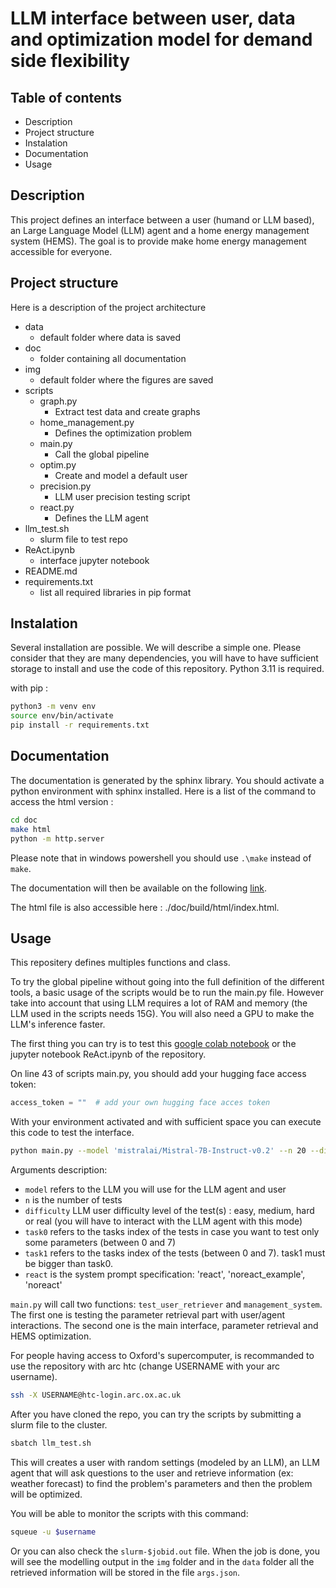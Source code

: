 # LLM interface between user, data and optimization model for demand side flexibility

## Table of contents
* Description
* Project structure
* Instalation
* Documentation
* Usage

## Description

This project defines an interface between a user (humand or LLM based), an Large Language Model (LLM) agent and a home energy management system (HEMS). The goal is to provide make home energy management accessible for everyone.

## Project structure

Here is a description of the project architecture

* data
    * default folder where data is saved
* doc
    * folder containing all documentation
* img
    * default folder where the figures are saved
* scripts
    * graph.py
        * Extract test data and create graphs
    * home_management.py
        * Defines the optimization problem
    * main.py
        * Call the global pipeline
    * optim.py
        * Create and model a default user
    * precision.py
        * LLM user precision testing script
    * react.py
        * Defines the LLM agent
* llm_test.sh
    * slurm file to test repo
* ReAct.ipynb
    * interface jupyter notebook 
* README.md
* requirements.txt
    * list all required libraries in pip format

## Instalation

Several installation are possible. We will describe a simple one. Please consider that they are many dependencies, you will have to have sufficient storage to install and use the code of this repository. Python 3.11 is required.

with pip :
``` bash
python3 -m venv env
source env/bin/activate
pip install -r requirements.txt
```

## Documentation

The documentation is generated by the sphinx library. You should activate a python environment with sphinx installed. Here is a list of the command to access the html version :

``` bash
cd doc
make html
python -m http.server
```

Please note that in windows powershell you should use ```.\make``` instead of ```make```.

The documentation will then be available on the following [link](http://localhost:8000/build/html/index.html).

The html file is also accessible here : ./doc/build/html/index.html.

## Usage

This repositery defines multiples functions and class.

To try the global pipeline without going into the full definition of the different tools, a basic usage of the scripts would be to run the main.py file. However take into account that using LLM requires a lot of RAM and memory (the LLM used in the scripts needs 15G). You will also need a GPU to make the LLM's inference faster.

The first thing you can try is to test this [google colab notebook](https://colab.research.google.com/drive/1L43Q2GwPmmTT01gUzhhLRDjt2RTUKqOD?usp=sharing) or the jupyter notebook ReAct.ipynb of the repository.

On line 43 of scripts main.py, you should add your hugging face access token:
``` python
access_token = ""  # add your own hugging face acces token
```

With your environment activated and with sufficient space you can execute this code to test the interface.
``` bash
python main.py --model 'mistralai/Mistral-7B-Instruct-v0.2' --n 20 --difficulty "easy"
```
Arguments description:
* ```model``` refers to the LLM you will use for the LLM agent and user
* ```n``` is the number of tests
* ```difficulty``` LLM user difficulty level of the test(s) : easy, medium, hard or real (you will have to interact with the LLM agent with this mode)
* ```task0``` refers to the tasks index of the tests in case you want to test only some parameters (between 0 and 7)
* ```task1``` refers to the tasks index of the tests (between 0 and 7). task1 must be bigger than task0.
* ```react``` is the system prompt specification: 'react', 'noreact_example', 'noreact'

```main.py``` will call two functions:  ```test_user_retriever``` and ```management_system```. The first one is testing the parameter retrieval part with user/agent interactions. The second one is the main interface, parameter retrieval and HEMS optimization.

For people having access to Oxford's supercomputer, is recommanded to use the repository with arc htc (change USERNAME with your arc username).
``` bash
ssh -X USERNAME@htc-login.arc.ox.ac.uk
```

After you have cloned the repo, you can try the scripts by submitting a slurm file to the cluster.
``` bash
sbatch llm_test.sh
```

This will creates a user with random settings (modeled by an LLM), an LLM agent that will ask questions to the user and retrieve information (ex: weather forecast) to find the problem's parameters and then the problem will be optimized.

You will be able to monitor the scripts with this command:
``` bash
squeue -u $username
```
Or you can also check the `slurm-$jobid.out` file. When the job is done, you will see the modelling output in the `img` folder and in the `data` folder all the retrieved information will be stored in the file `args.json`.